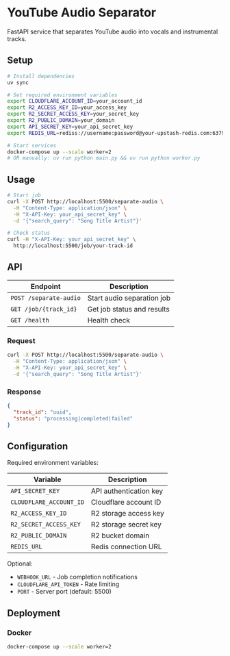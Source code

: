 # YouTube Audio Separator

FastAPI service that separates YouTube audio into vocals and instrumental tracks.

## Setup

```bash
# Install dependencies
uv sync

# Set required environment variables
export CLOUDFLARE_ACCOUNT_ID=your_account_id
export R2_ACCESS_KEY_ID=your_access_key
export R2_SECRET_ACCESS_KEY=your_secret_key
export R2_PUBLIC_DOMAIN=your_domain
export API_SECRET_KEY=your_api_secret_key
export REDIS_URL=rediss://username:password@your-upstash-redis.com:6379

# Start services
docker-compose up --scale worker=2
# OR manually: uv run python main.py && uv run python worker.py
```

## Usage

```bash
# Start job
curl -X POST http://localhost:5500/separate-audio \
  -H "Content-Type: application/json" \
  -H "X-API-Key: your_api_secret_key" \
  -d '{"search_query": "Song Title Artist"}'

# Check status
curl -H "X-API-Key: your_api_secret_key" \
  http://localhost:5500/job/your-track-id
```

## API

| Endpoint | Description |
|----------|-------------|
| `POST /separate-audio` | Start audio separation job |
| `GET /job/{track_id}` | Get job status and results |
| `GET /health` | Health check |

### Request

```bash
curl -X POST http://localhost:5500/separate-audio \
  -H "Content-Type: application/json" \
  -H "X-API-Key: your_api_secret_key" \
  -d '{"search_query": "Song Title Artist"}'
```

### Response

```json
{
  "track_id": "uuid",
  "status": "processing|completed|failed"
}
```

## Configuration

Required environment variables:

| Variable | Description |
|----------|-------------|
| `API_SECRET_KEY` | API authentication key |
| `CLOUDFLARE_ACCOUNT_ID` | Cloudflare account ID |
| `R2_ACCESS_KEY_ID` | R2 storage access key |
| `R2_SECRET_ACCESS_KEY` | R2 storage secret key |
| `R2_PUBLIC_DOMAIN` | R2 bucket domain |
| `REDIS_URL` | Redis connection URL |

Optional:

- `WEBHOOK_URL` - Job completion notifications
- `CLOUDFLARE_API_TOKEN` - Rate limiting
- `PORT` - Server port (default: 5500)

## Deployment

### Docker

```bash
docker-compose up --scale worker=2
```
